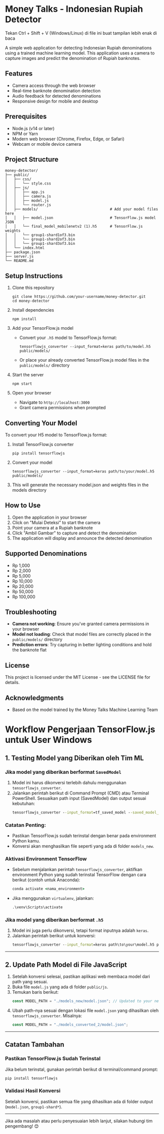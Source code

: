 # Money Talks - Indonesian Rupiah Detector

Tekan Ctrl + Shift + V (Windows/Linux) di file ini buat tampilan lebih enak di baca

A simple web application for detecting Indonesian Rupiah denominations using a trained machine learning model. This application uses a camera to capture images and predict the denomination of Rupiah banknotes.

## Features

- Camera access through the web browser
- Real-time banknote denomination detection
- Audio feedback for detected denominations
- Responsive design for mobile and desktop

## Prerequisites

- Node.js (v14 or later)
- NPM or Yarn
- Modern web browser (Chrome, Firefox, Edge, or Safari)
- Webcam or mobile device camera

## Project Structure

```
money-detector/
├── public/
│   ├── css/
│   │   └── style.css
│   ├── js/
│   │   ├── app.js
│   │   ├── camera.js
│   │   ├── model.js
│   │   └── router.js
│   ├── models/                                 # Add your model files here
│   │   ├── model.json                          # TensorFlow.js model JSON
│   │   └── final_model_mobilenetv2 (1).h5      # TensorFlow.js weights
│   │   └── group1-shard1of3.bin
│   │   └── group1-shard2of3.bin
│   │   └── group1-shard3of3.bin
│   └── index.html
├── package.json
├── server.js
└── README.md
```

## Setup Instructions

1. Clone this repository

   ```
   git clone https://github.com/your-username/money-detector.git
   cd money-detector
   ```

2. Install dependencies

   ```
   npm install
   ```

3. Add your TensorFlow.js model

   - Convert your `.h5` model to TensorFlow.js format:
     ```
     tensorflowjs_converter --input_format=keras path/to/model.h5 public/models/
     ```
   - Or place your already converted TensorFlow.js model files in the `public/models/` directory

4. Start the server

   ```
   npm start
   ```

5. Open your browser
   - Navigate to `http://localhost:3000`
   - Grant camera permissions when prompted

## Converting Your Model

To convert your H5 model to TensorFlow.js format:

1. Install TensorFlow.js converter

   ```
   pip install tensorflowjs
   ```

2. Convert your model

   ```
   tensorflowjs_converter --input_format=keras path/to/your/model.h5 public/models/
   ```

3. This will generate the necessary model.json and weights files in the models directory

## How to Use

1. Open the application in your browser
2. Click on "Mulai Deteksi" to start the camera
3. Point your camera at a Rupiah banknote
4. Click "Ambil Gambar" to capture and detect the denomination
5. The application will display and announce the detected denomination

## Supported Denominations

- Rp 1,000
- Rp 2,000
- Rp 5,000
- Rp 10,000
- Rp 20,000
- Rp 50,000
- Rp 100,000

## Troubleshooting

- **Camera not working**: Ensure you've granted camera permissions in your browser
- **Model not loading**: Check that model files are correctly placed in the `public/models/` directory
- **Prediction errors**: Try capturing in better lighting conditions and hold the banknote flat

## License

This project is licensed under the MIT License - see the LICENSE file for details.

## Acknowledgments

- Based on the model trained by the Money Talks Machine Learning Team

# Workflow Pengerjaan TensorFlow.js untuk User Windows

## 1. Testing Model yang Diberikan oleh Tim ML

### Jika model yang diberikan berformat `SavedModel`

1. Model ini harus dikonversi terlebih dahulu menggunakan `tensorflowjs_converter`.
2. Jalankan perintah berikut di Command Prompt (CMD) atau Terminal PowerShell. Sesuaikan path input (SavedModel) dan output sesuai kebutuhan:
   ```cmd
   tensorflowjs_converter --input_format=tf_saved_model --saved_model_tags=serve .\public\models\saved_model_mobile2 .\models_converted_2\
   ```

### Catatan Penting:

- Pastikan TensorFlow.js sudah terinstal dengan benar pada environment Python kamu.
- Konversi akan menghasilkan file seperti yang ada di folder `models_new`.

### Aktivasi Environment TensorFlow

- Sebelum menjalankan perintah `tensorflowjs_converter`, aktifkan environment Python yang sudah terinstal TensorFlow dengan cara berikut (contoh untuk Anaconda):
  ```cmd
  conda activate <nama_environment>
  ```
- Jika menggunakan `virtualenv`, jalankan:
  ```cmd
  .\venv\Scripts\activate
  ```

### Jika model yang diberikan berformat `.h5`

1. Model ini juga perlu dikonversi, tetapi format inputnya adalah `keras`.
2. Jalankan perintah berikut untuk konversi:
   ```cmd
   tensorflowjs_converter --input_format=keras path\to\your\model.h5 public\kasi_nama_model\
   ```

---

## 2. Update Path Model di File JavaScript

1. Setelah konversi selesai, pastikan aplikasi web membaca model dari path yang sesuai.
2. Buka file `model.js` yang ada di folder `public/js`.
3. Temukan baris berikut:
   ```javascript
   const MODEL_PATH = "./models_new/model.json"; // Updated to your new model path
   ```
4. Ubah path-nya sesuai dengan lokasi file `model.json` yang dihasilkan oleh `tensorflowjs_converter`. Misalnya:
   ```javascript
   const MODEL_PATH = "./models_converted_2/model.json";
   ```

---

## Catatan Tambahan

### Pastikan TensorFlow.js Sudah Terinstal

Jika belum terinstal, gunakan perintah berikut di terminal/command prompt:

```cmd
pip install tensorflowjs
```

### Validasi Hasil Konversi

Setelah konversi, pastikan semua file yang dihasilkan ada di folder output (`model.json`, `group1-shard*`).

---

Jika ada masalah atau perlu penyesuaian lebih lanjut, silakan hubungi tim pengembang! 😊
